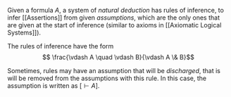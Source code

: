 Given a formula $A$, a system of *natural deduction* has rules of inference, to infer [[Assertions]] from given *assumptions*, which are the only ones that are given at the start of inference (similar to axioms in [[Axiomatic Logical Systems]]).

The rules of inference have the form
$$ \frac{\vdash A \quad \vdash B}{\vdash A \& B}$$

Sometimes, rules may have an assumption that will be *discharged*, that is will be removed from the assumptions with this rule. In this case, the assumption is written as $[\vdash A]$.